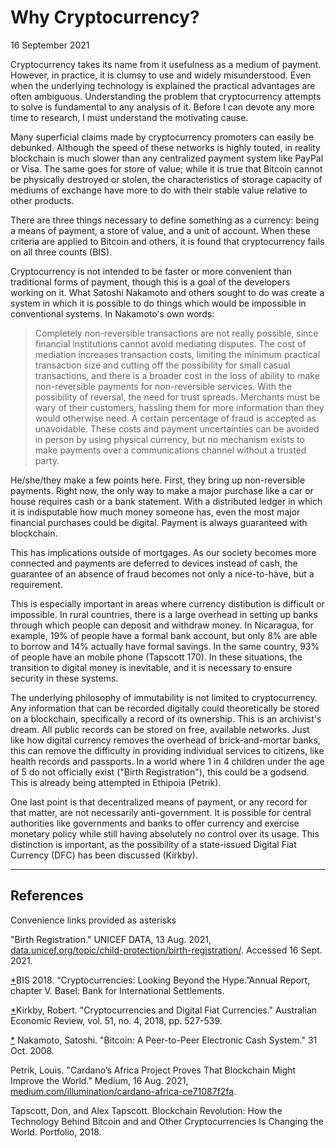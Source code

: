 # Why Cryptocurrency?

16 September 2021

Cryptocurrency takes its name from it usefulness as a medium of payment. However, in practice, it is clumsy to use and widely misunderstood. Even when the underlying technology is explained the practical advantages are often ambiguous. Understanding the problem that cryptocurrency attempts to solve is fundamental to any analysis of it. Before I can devote any more time to research, I must understand the motivating cause.

Many superficial claims made by cryptocurrency promoters can easily be debunked. Although the speed of these networks is highly touted, in reality blockchain is much slower than any centralized payment system like PayPal or Visa. The same goes for store of value; while it is true that Bitcoin cannot be physically destroyed or stolen, the characteristics of storage capacity of mediums of exchange have more to do with their stable value relative to other products. 

There are three things necessary to define something as a currency: being a means of payment, a store of value, and a unit of account. When these criteria are applied to Bitcoin and others, it is found that cryptocurrency fails on all three counts (BIS).

Cryptocurrency is not intended to be faster or more convenient than traditional forms of payment, though this is a goal of the developers working on it. What Satoshi Nakamoto and others sought to do was create a system in which it is possible to do things which would be impossible in conventional systems. In Nakamoto's own words:

> Completely non-reversible transactions are not really possible, since financial institutions cannot avoid mediating disputes. The cost of mediation increases transaction costs, limiting the minimum practical transaction size and cutting off the possibility for small casual transactions, and there is a broader cost in the loss of ability to make non-reversible payments for non-reversible services. With the possibility of reversal, the need for trust spreads. Merchants must be wary of their customers, hassling them for more information than they would otherwise need. A certain percentage of fraud is accepted as unavoidable. These costs and payment uncertainties can be avoided in person by using physical currency, but no mechanism exists to make payments over a communications channel without a trusted party. 


He/she/they make a few points here. First, they bring up non-reversible payments. Right now, the only way to make a major purchase like a car or house requires cash or a bank statement. With a distributed ledger in which it is indisputable how much money someone has, even the most major financial purchases could be digital. Payment is always guaranteed with blockchain.

This has implications outside of mortgages. As our society becomes more connected and payments are deferred to devices instead of cash, the guarantee of an absence of fraud becomes not only a nice-to-have, but a requirement.

This is especially important in areas where currency distibution is difficult or impossible. In rural countries, there is a large overhead in setting up banks through which people can deposit and withdraw money. In Nicaragua, for example, 19% of people have a formal bank account, but only 8% are able to borrow and 14% actually have formal savings. In the same country, 93% of people have an mobile phone (Tapscott 170). In these situations, the transition to digital money is inevitable, and it is necessary to ensure security in these systems.

The underlying philosophy of immutability is not limited to cryptocurrency. Any information that can be recorded digitally could theoretically be stored on a blockchain, specifically a record of its ownership. This is an archivist's dream. All public records can be stored on free, available networks. Just like how digital currency removes the overhead of brick-and-mortar banks, this can remove the difficulty in providing individual services to citizens, like health records and passports. In a world where 1 in 4 children under the age of 5 do not officially exist ("Birth Registration"), this could be a godsend. This is already being attempted in Ethipoia (Petrik).

One last point is that decentralized means of payment, or any record for that matter, are not necessarily anti-government. It is possible for central authorities like governments and banks to offer currency and exercise monetary policy while still having absolutely no control over its usage. This distinction is important, as the possibility of a state-issued Digital Fiat Currency (DFC) has been discussed (Kirkby).

---

## References

Convenience links provided as asterisks

"Birth Registration." UNICEF DATA, 13 Aug. 2021, [data.unicef.org/topic/child-protection/birth-registration/](http://data.unicef.org/topic/child-protection/birth-registration/). Accessed 16 Sept. 2021. 

[*](https://www.bis.org/publ/arpdf/ar2018e.pdf)BIS 2018. “Cryptocurrencies: Looking Beyond the Hype.”Annual Report, chapter V. Basel: Bank for International
Settlements.

[*](https://web-a-ebscohost-com.ezproxy.delhi.edu/ehost/pdfviewer/pdfviewer?vid=1&sid=6006de28-a96b-45e8-a364-3532b2263f63%40sdc-v-sessmgr03)Kirkby, Robert. "Cryptocurrencies and Digital Fiat Currencies." Australian Economic Review, vol. 51, no. 4, 2018, pp. 527-539. 

[*](https://bitcoin.org/bitcoin.pdf) Nakamoto, Satoshi. "Bitcoin: A Peer-to-Peer Electronic Cash System." 31 Oct. 2008.

Petrik, Louis. "Cardano’s Africa Project Proves That Blockchain Might Improve the World." Medium, 16 Aug. 2021, [medium.com/illumination/cardano-africa-ce71087f2fa](http://medium.com/illumination/cardano-africa-ce71087f2fa).

Tapscott, Don, and Alex Tapscott. Blockchain Revolution: How the Technology Behind Bitcoin and and Other Cryptocurrencies Is Changing the World. Portfolio, 2018.
